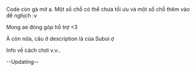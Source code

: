 Code còn gà mờ ạ. Một số chỗ có thể chưa tối ưu và một số chỗ thêm vào để nghịch :v

Mong ae đóng góp hỗ trợ <3

À còn nữa, câu ở description là của Suboi ợ

Info về cách chơi v.v..

--Updating--

